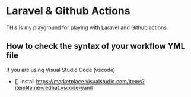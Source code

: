 # Laravel & Github Actions

THis is my playground for playing with Laravel and Github actions.


## How to check the syntax of your workflow YML file
If you are using Visual Studio Code (vscode)

- [] Install https://marketplace.visualstudio.com/items?itemName=redhat.vscode-yaml
